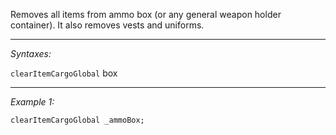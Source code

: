 Removes all items from ammo box (or any general weapon holder container). It also removes vests and uniforms.


---
*Syntaxes:*

`clearItemCargoGlobal` box

---
*Example 1:*

```sqf
clearItemCargoGlobal _ammoBox;
```
